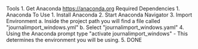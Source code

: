 Tools
    1. Get Anaconda https://anaconda.org
Required Dependencies
    1. Anaconda
To Use
    1. Install Anaconda
    2. Start Anaconda Navigator
    3. Import Environment
        a. Inside the project path you will find a file called "journalimport_windows.yml"
        b. Select "journalimport_windows.yaml"
    4. Using the Anaconda prompt type "activate journalimport_windows" - This determines the environment you will be using.
    5. DONE